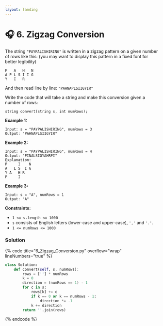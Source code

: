 ```yaml
---
layout: landing
---
```


# 🎧 6. Zigzag Conversion

The string `"PAYPALISHIRING"` is written in a zigzag pattern on a given number of rows like this: (you may want to display this pattern in a fixed font for better legibility)

```
P   A   H   N
A P L S I I G
Y   I   R
```

And then read line by line: `"PAHNAPLSIIGYIR"`

Write the code that will take a string and make this conversion given a number of rows:

```
string convert(string s, int numRows);
```

&#x20;

**Example 1:**

```
Input: s = "PAYPALISHIRING", numRows = 3
Output: "PAHNAPLSIIGYIR"
```

**Example 2:**

```
Input: s = "PAYPALISHIRING", numRows = 4
Output: "PINALSIGYAHRPI"
Explanation:
P     I    N
A   L S  I G
Y A   H R
P     I
```

**Example 3:**

```
Input: s = "A", numRows = 1
Output: "A"
```

&#x20;

**Constraints:**

* `1 <= s.length <= 1000`
* `s` consists of English letters (lower-case and upper-case), `','` and `'.'`.
* `1 <= numRows <= 1000`

### Solution

{% code title="6_Zigzag_Conversion.py" overflow="wrap" lineNumbers="true" %}
```python
class Solution:
    def convert(self, s, numRows):
        rows = [''] * numRows
        k = 0
        direction = (numRows == 1) - 1
        for c in s:
            rows[k] += c
            if k == 0 or k == numRows - 1:
                direction *= -1
            k += direction
        return ''.join(rows)
```
{% endcode %}
